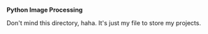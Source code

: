 **Python Image Processing**

Don't mind this directory, haha. It's just my file to store my projects.
